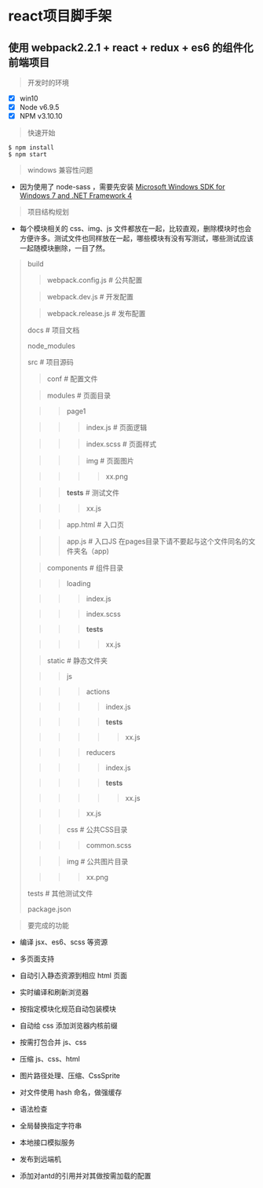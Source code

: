 react项目脚手架 
===============

使用 webpack2.2.1 + react + redux + es6 的组件化前端项目
--------------------------------------------------------


> 开发时的环境

- [x] win10
- [x] Node v6.9.5
- [x] NPM v3.10.10

> 快速开始

```
$ npm install
$ npm start
```

> windows 兼容性问题

* 因为使用了 node-sass ，需要先安装 [Microsoft Windows SDK for Windows 7 and .NET Framework 4
](https://www.microsoft.com/en-us/download/details.aspx?id=8279)

> 项目结构规划

* 每个模块相关的 css、img、js 文件都放在一起，比较直观，删除模块时也会方便许多。测试文件也同样放在一起，哪些模块有没有写测试，哪些测试应该一起随模块删除，一目了然。

> build
>
> > webpack.config.js                # 公共配置
>
> > webpack.dev.js                   # 开发配置
>
> > webpack.release.js              # 发布配置
>
> docs                                # 项目文档
>
> node_modules  
>
> src                                 # 项目源码
>
> > conf                            # 配置文件
>
> > modules                           # 页面目录
>
> > > page1  
>
> > > > index.js                # 页面逻辑
>
> > > > index.scss              # 页面样式
>
> > > > img                     # 页面图片
>
> > > > > xx.png          
>
> > > __tests__               # 测试文件
>
> > > > xx.js
>
> > > app.html                    # 入口页
>
> > > app.js                      # 入口JS  在pages目录下请不要起与这个文件同名的文件夹名（app)
>
> > components                      # 组件目录
>
> > > loading
>
> > > > index.js
>
> > > > index.scss
>
> > > > __tests__   
>
> > > > > xx.js
>
> > static                           # 静态文件夹 
>
> > > js
>
> > > > actions
>
> > > > >   index.js
>
> > > > >   __tests__   
>
> > > > > >  xx.js
>
> > > > reducers 
>
> > > > > index.js
>
> > > > >  __tests__ 
>
> > > > > > xx.js
>
> > > > xx.js   
>
> > > css                             # 公共CSS目录
>
> > > > common.scss
>
> > > img                             # 公共图片目录
>
> > > > xx.png
>
> tests                               # 其他测试文件
>
> package.json                        
>

> 要完成的功能

* 编译 jsx、es6、scss 等资源
* 多页面支持
* 自动引入静态资源到相应 html 页面
* 实时编译和刷新浏览器
* 按指定模块化规范自动包装模块
* 自动给 css 添加浏览器内核前缀
* 按需打包合并 js、css
* 压缩 js、css、html
* 图片路径处理、压缩、CssSprite
* 对文件使用 hash 命名，做强缓存
* 语法检查
* 全局替换指定字符串
* 本地接口模拟服务
* 发布到远端机

* 添加对antd的引用并对其做按需加载的配置